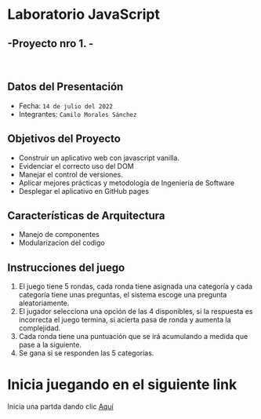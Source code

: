 

# __Laboratorio JavaScript__
## -Proyecto nro 1. -
<br>

## Datos del Presentación

- Fecha: `14 de julio del 2022`
- Integrantes: `Camilo Morales Sánchez`

## Objetivos del Proyecto

- Construir un aplicativo web con javascript vanilla.
- Evidenciar el correcto uso del DOM
- Manejar el control de versiones.
- Aplicar mejores prácticas y metodología de Ingeniería de Software
- Desplegar el aplicativo en GitHub pages


## Características de Arquitectura

- Manejo de componentes
- Modularizacion del codigo

## Instrucciones del juego

1. El juego tiene 5 rondas, cada ronda tiene asignada una categoría y cada categoría tiene unas preguntas, el sistema escoge una pregunta aleatoriamente.
2. El jugador selecciona una opción de las 4 disponibles, si la respuesta es incorrecta el juego termina, si acierta pasa de ronda y aumenta la complejidad.
3. Cada ronda tiene una puntuación que se irá acumulando a medida que pase a la siguiente.
4. Se gana si se responden las 5 categorías.


# Inicia juegando en el siguiente link

Inicia una partda dando clic  [Aquí](https://camora1990.github.io/laboratorio-javaScript/ "aquí")